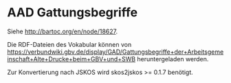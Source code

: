 # AAD Gattungsbegriffe

Siehe <http://bartoc.org/en/node/18627>.

Die RDF-Dateien des Vokabular können von <https://verbundwiki.gbv.de/display/GAD/Gattungsbegriffe+der+Arbeitsgemeinschaft+Alte+Drucke+beim+GBV+und+SWB> heruntergeladen werden.

Zur Konvertierung nach JSKOS wird skos2jskos >= 0.1.7 benötigt.
